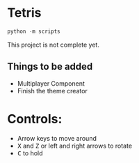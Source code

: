 # Tetris

```powershell
python -m scripts
```

This project is not complete yet. 

## Things to be added

* Multiplayer Component
* Finish the theme creator

# Controls:

* Arrow keys to move around
* <kbd>X</kbd> and <kbd>Z</kbd> or left and right arrows to rotate
* <kbd>C</kbd> to hold
